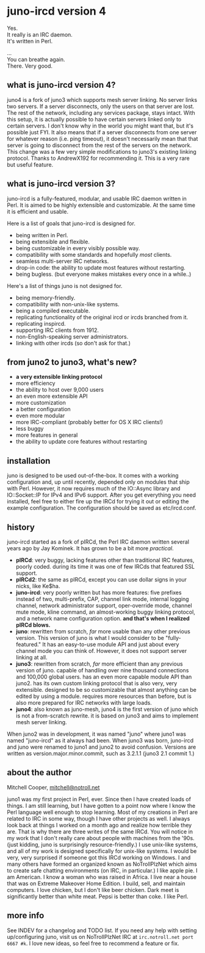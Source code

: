 # juno-ircd version 4

Yes.  
It really is an IRC daemon.  
It's written in Perl.  
  
...  
You can breathe again.  
There. Very good.  
  

## what is juno-ircd version 4?

juno4 is a fork of juno3 which supports mesh server linking. No server links two servers.
If a server disconnects, only the users on that server are lost. The rest of the network,
including any services package, stays intact. With this setup, it is actually possible to
have certain servers linked only to certain servers. I don't know why in the world you
might want that, but it's possible just FYI. It also means that if a server disconnects
from one server for whatever reason (i.e. ping timeout), it doesn't necessarily mean that
that server is going to disconnect from the rest of the servers on the network. This
change was a few very simple modifications to juno3's existing linking protocol. Thanks to
AndrewX192 for recommending it. This is a very rare but useful feature.

## what is juno-ircd version 3?

juno-ircd is a fully-featured, modular, and usable IRC daemon written in Perl. It is aimed
to be highly extensible and customizable. At the same time it is efficient and usable.  

Here is a list of goals that juno-ircd is designed for.

* being written in Perl.
* being extensible and flexible.
* being customizable in every visibly possible way.
* compatibility with some standards and hopefully *most* clients.
* seamless multi-server IRC networks.
* drop-in code: the ability to update most features without restarting.
* being bugless. (but everyone makes mistakes every once in a while..)

Here's a list of things juno is not designed for.

* being memory-friendly.
* compatibility with non-unix-like systems.
* being a compiled executable.
* replicating functionality of the original ircd or ircds branched from it.
* replicating inspircd.
* supporting IRC clients from 1912.
* non-English-speaking server administrators.
* linking with other ircds (so don't ask for that.)

## from juno2 to juno3, what's new?

* **a very extensible linking protocol**
* more efficiency
* the ability to host over 9,000 users
* an even more extensible API
* more customization
* a better configuration
* even more modular
* more IRC-compliant (probably better for OS X IRC clients!)
* less buggy
* more features in general
* the ability to update core features without restarting

## installation

juno is designed to be used out-of-the-box. It comes with a working configuration and, up
until recently, depended only on modules that ship with Perl. However, it now requires
much of the IO::Async library and IO::Socket::IP for IPv4 and IPv6 support. After you get
everything you need installed, feel free to either fire up the IRCd for trying it out or
editing the example configuration. The configuration should be saved as etc/ircd.conf.

## history

juno-ircd started as a fork of pIRCd, the Perl IRC daemon written several years ago by Jay
Kominek. It has grown to be a bit more *practical*.  
  
* **pIRCd**: very buggy, lacking features other than traditional IRC features, poorly coded.
  during its time it was one of few IRCds that featured SSL support.
* **pIRCd2**: the same as pIRCd, except you can use dollar signs in your nicks, like Ke$ha.
* **juno-ircd**: very poorly written but has more features: five prefixes instead of two,
  multi-prefix, CAP, channel link mode, internal logging channel, network administrator
  support, oper-override mode, channel mute mode, kline command, an almost-working buggy
  linking protocol, and a network name configuration option.
**and that's when I realized pIRCd blows.**
* **juno**: rewritten from scratch, *far* more usable than any other previous version. This
  version of juno is what I would consider to be "fully-featured." It has an easy-to-use
  module API and just about every channel mode you can think of. However, it does not
  support server linking at all.
* **juno3**: rewritten from scratch, *far* more efficient than any previous version of juno.
  capable of handling over nine thousand connections and 100,000 global users. has an even
  more capable module API than juno2. has its own custom linking protocol that is also
  very, very extensible. designed to be so customizable that almost anything can be edited
  by using a module. requires more resources than before, but is also more prepared for
  IRC networks with large loads.
* **juno4**: also known as juno-mesh, juno4 is the first version of juno which is not a
  from-scratch rewrite. it is based on juno3 and aims to implement mesh server linking.
  
When juno2 was in development, it was named "juno" where juno1 was named "juno-ircd" as it
always had been. When juno3 was born, juno-ircd and juno were renamed to juno1 and juno2
to avoid confusion. Versions are written as version.major.minor.commit, such as 3.2.1.1
(juno3 2.1 commit 1.)

## about the author

Mitchell Cooper, mitchell@notroll.net  
  
juno1 was my first project in Perl, ever. Since then I have created loads of things. I am
still learning, but I have gotten to a point now where I know the Perl language well
enough to stop learning. Most of my creations in Perl are related to IRC in some way,
though I have other projects as well. I always look back at things I worked on a month ago
and realize how terrible they are. That is why there are three writes of the same IRCd.
You will notice in my work that I don't really care about people with machines from the
'90s. (just kidding, juno is surprisingly resource-friendly.) I use unix-like systems, and
all of my work is designed specifically for unix-like systems. I would be very, very
surprised if someone got this IRCd working on Windows. I and many others have formed an
organized known as NoTrollPlzNet which aims to create safe chatting environments (on IRC,
in particular.) I like apple pie. I am American. I know a woman who was raised in Africa.
I live near a house that was on Extreme Makeover Home Edition. I build, sell, and maintain
computers. I love chicken, but I don't like beer chicken. Dark meet is significantly
better than white meat. Pepsi is better than coke. I like Perl.

## more info

See INDEV for a changelog and TODO list. If you need any help with setting up/configuring
juno, visit us on NoTrollPlzNet IRC at `irc.notroll.net port 6667 #k`. I love new ideas,
so feel free to recommend a feature or fix.
